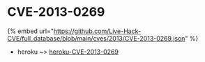 # CVE-2013-0269
{% embed url="https://github.com/Live-Hack-CVE/full_database/blob/main/cves/2013/CVE-2013-0269.json" %}

* heroku ~> [heroku-CVE-2013-0269](https://www.alice-snow.ru/2013/database/cve-2013-0269/heroku-cve-2013-0269-heroku)